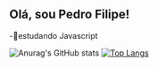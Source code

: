 ## Olá, sou Pedro Filipe!
-🌱estudando Javascript

  ![Anurag's GitHub stats](https://github-readme-stats.vercel.app/api?username=PedroNunes-Dev&show_icons=true&theme=blue-green)
  [![Top Langs](https://github-readme-stats.vercel.app/api/top-langs/?username=PedroNunes-Dev&layout=compact&theme=blue-green)](https://github.com/anuraghazra/github-readme-stats)

##
  <a href="https://wa.me/qr/OZWPJVZZLJ2WG1" target="_blank"><img srec="	https://img.shields.io/badge/WhatsApp-25D366?style=for-the-badge&logo=whatsapp&logoColor=white"     target="_blank"></a>
